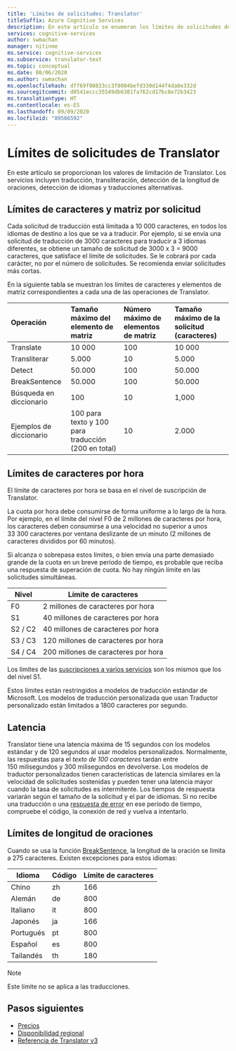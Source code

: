 ```yaml
---
title: 'Límites de solicitudes: Translator'
titleSuffix: Azure Cognitive Services
description: En este artículo se enumeran los límites de solicitudes de Translator. Los cargos se generan en función del número de caracteres, y no por la frecuencia de solicitud, con un límite de 5000 caracteres por solicitud. Los límites de caracteres se basan en la suscripción, con F0 limitado a 2 millones de caracteres por hora.
services: cognitive-services
author: swmachan
manager: nitinme
ms.service: cognitive-services
ms.subservice: translator-text
ms.topic: conceptual
ms.date: 08/06/2020
ms.author: swmachan
ms.openlocfilehash: dff69f00833cc3f8004befd330d144f4da0e332d
ms.sourcegitcommit: d0541eccc35549db6381fa762cd17bc8e72b3423
ms.translationtype: HT
ms.contentlocale: es-ES
ms.lasthandoff: 09/09/2020
ms.locfileid: "89566592"
---
```

# <a name="request-limits-for-translator"></a>Límites de solicitudes de Translator

En este artículo se proporcionan los valores de limitación de Translator. Los servicios incluyen traducción, transliteración, detección de la longitud de oraciones, detección de idiomas y traducciones alternativas.

## <a name="character-and-array-limits-per-request"></a>Límites de caracteres y matriz por solicitud

Cada solicitud de traducción está limitada a 10 000 caracteres, en todos los idiomas de destino a los que se va a traducir. Por ejemplo, si se envía una solicitud de traducción de 3000 caracteres para traducir a 3 idiomas diferentes, se obtiene un tamaño de solicitud de 3000 x 3 = 9000 caracteres, que satisface el límite de solicitudes. Se le cobrará por cada carácter, no por el número de solicitudes. Se recomienda enviar solicitudes más cortas.

En la siguiente tabla se muestran los límites de caracteres y elementos de matriz correspondientes a cada una de las operaciones de Translator.

| Operación | Tamaño máximo del elemento de matriz |    Número máximo de elementos de matriz |    Tamaño máximo de la solicitud (caracteres) |
|:----|:----|:----|:----|
| Translate | 10 000    | 100   | 10 000 |
| Transliterar | 5\.000 | 10    | 5\.000 |
| Detect | 50.000 | 100 |   50.000 |
| BreakSentence | 50.000    | 100 | 50.000 |
| Búsqueda en diccionario| 100 |  10  | 1,000 |
| Ejemplos de diccionario | 100 para texto y 100 para traducción (200 en total)| 10|   2\.000 |

## <a name="character-limits-per-hour"></a>Límites de caracteres por hora

El límite de caracteres por hora se basa en el nivel de suscripción de Translator. 

La cuota por hora debe consumirse de forma uniforme a lo largo de la hora. Por ejemplo, en el límite del nivel F0 de 2 millones de caracteres por hora, los caracteres deben consumirse a una velocidad no superior a unos 33 300 caracteres por ventana deslizante de un minuto (2 millones de caracteres divididos por 60 minutos).

Si alcanza o sobrepasa estos límites, o bien envía una parte demasiado grande de la cuota en un breve período de tiempo, es probable que reciba una respuesta de superación de cuota. No hay ningún límite en las solicitudes simultáneas.

| Nivel | Límite de caracteres |
|------|-----------------|
| F0 | 2 millones de caracteres por hora |
| S1 | 40 millones de caracteres por hora |
| S2 / C2 | 40 millones de caracteres por hora |
| S3 / C3 | 120 millones de caracteres por hora |
| S4 / C4 | 200 millones de caracteres por hora |

Los límites de las [suscripciones a varios servicios](https://docs.microsoft.com/azure/cognitive-services/translator/reference/v3-0-reference#authentication) son los mismos que los del nivel S1.

Estos límites están restringidos a modelos de traducción estándar de Microsoft. Los modelos de traducción personalizada que usan Traductor personalizado están limitados a 1800 caracteres por segundo.

## <a name="latency"></a>Latencia

Translator tiene una latencia máxima de 15 segundos con los modelos estándar y de 120 segundos al usar modelos personalizados. Normalmente, las respuestas para el *texto de 100 caracteres* tardan entre 150 milisegundos y 300 milisegundos en devolverse. Los modelos de traductor personalizados tienen características de latencia similares en la velocidad de solicitudes sostenidas y pueden tener una latencia mayor cuando la tasa de solicitudes es intermitente. Los tiempos de respuesta variarán según el tamaño de la solicitud y el par de idiomas. Si no recibe una traducción o una [respuesta de error](https://docs.microsoft.com/azure/cognitive-services/translator/reference/v3-0-reference#errors) en ese período de tiempo, compruebe el código, la conexión de red y vuelva a intentarlo. 

## <a name="sentence-length-limits"></a>Límites de longitud de oraciones

Cuando se usa la función [BreakSentence](https://docs.microsoft.com/azure/cognitive-services/translator/reference/v3-0-break-sentence), la longitud de la oración se limita a 275 caracteres. Existen excepciones para estos idiomas:

| Idioma | Código | Límite de caracteres |
|----------|------|-----------------|
| Chino | zh | 166 |
| Alemán | de | 800 |
| Italiano | it | 800 |
| Japonés | ja | 166 |
| Portugués | pt | 800 |
| Español | es | 800 |
| Tailandés | th | 180 |

> [!NOTE]
> Este límite no se aplica a las traducciones.

## <a name="next-steps"></a>Pasos siguientes

* [Precios](https://azure.microsoft.com/pricing/details/cognitive-services/translator-text-api/)
* [Disponibilidad regional](https://azure.microsoft.com/global-infrastructure/services/?products=cognitive-services)
* [Referencia de Translator v3](https://docs.microsoft.com/azure/cognitive-services/translator/reference/v3-0-reference)
